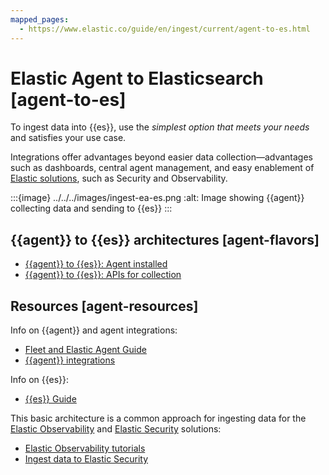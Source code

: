 ```yaml
---
mapped_pages:
  - https://www.elastic.co/guide/en/ingest/current/agent-to-es.html
---
```


# Elastic Agent to Elasticsearch [agent-to-es]

To ingest data into {{es}}, use the *simplest option that meets your needs* and satisfies your use case.

Integrations offer advantages beyond easier data collection—​advantages such as dashboards, central agent management, and easy enablement of [Elastic solutions](https://www.elastic.co/products/), such as Security and Observability.

:::{image} ../../../images/ingest-ea-es.png
:alt: Image showing {{agent}} collecting data and sending to {{es}}
:::


## {{agent}} to {{es}} architectures [agent-flavors]

* [{{agent}} to {{es}}: Agent installed](agent-installed.md)
* [{{agent}} to {{es}}: APIs for collection](agent-apis.md)


## Resources [agent-resources]

Info on {{agent}} and agent integrations:

* [Fleet and Elastic Agent Guide](https://www.elastic.co/guide/en/fleet/current)
* [{{agent}} integrations](asciidocalypse://docs/integration-docs/docs/reference/ingestion-tools/integrations/index.md)

Info on {{es}}:

* [{{es}} Guide](https://www.elastic.co/guide/en/elasticsearch/reference/current)

This basic architecture is a common approach for ingesting data for the [Elastic Observability](https://www.elastic.co/observability) and [Elastic Security](https://www.elastic.co/security) solutions:

* [Elastic Observability tutorials](/solutions/observability/get-started.md#quickstarts-overview)
* [Ingest data to Elastic Security](../../../solutions/security/get-started/ingest-data-to-elastic-security.md)



